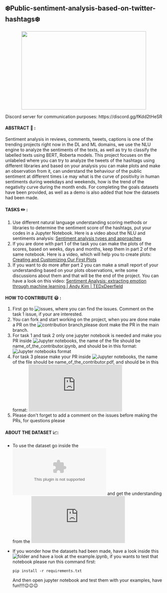 ## :snowflake:Public-sentiment-analysis-based-on-twitter-hashtags:snowflake:

<p align="center">
  <kbd>
  <img width="400" height="250" src="https://user-images.githubusercontent.com/50532530/144480433-81177f86-0e49-4fb0-8730-c427c8330e1e.png">
   </kbd> 
</p>
<p align="center">
  Discord server for communication purposes: https://discord.gg/fKdd2tHeSR
</p>

#### ABSTRACT :page_facing_up: :
Sentiment analysis in reviews, comments, tweets, captions is one of the trending projects right now in the DL and ML domains, we use the NLU engine to analyze the sentiments of the texts, as well as try to classify the labelled texts using BERT, Roberta models. This project focuses on the unlabeled where you can try to analyze the tweets of the hashtags using different libraries and based on your analysis you can make plots and make an observation from it, can understand the behaviour of the public sentiment at different times i.e may what is the curve of positivity in human sentiments during weekdays and weekends, how is the trend of the negativity curve during the month ends. For completing the goals datasets have been provided, as well as a demo is also added that how the datasets had been made.

#### TASKS :pencil2: :
  1. Use different natural language understanding scoring methods or libraries to determine the sentiment score of the hashtags, put your codes in a Jupyter Notebook. Here is a video about the NLU and sentiments analysis: [Sentiment analysis types and approaches](https://www.youtube.com/watch?v=5CBDoqMswK0)
  2. If you are done with part 1 of the task you can make the plots of the scores, based on weeks, days and months, keep them in part 2 of the same notebook. Here is a video, which will help you to create plots: [Creating and Customizing Our First Plots](https://www.youtube.com/watch?v=UO98lJQ3QGI)
  3. If you want to do more after part 2 you can make a small report of your understanding based on your plots observations, write some discussions about them and that will be the end of the project. You can have a look on this video: [Sentiment Analysis: extracting emotion through machine learning | Andy Kim | TEDxDeerfield](https://www.youtube.com/watch?v=n4L5hHFcGVk)

#### HOW TO CONTRIBUTE :smiley: :
  1. First go to ![issues](https://github.com/I-am-sayantan/public-sentiment-analysis-based-on-twitter-hashtags/issues), where you can find the issues. Comment on the task 1 issue, if your are interested.
  2. You can fork and start working on the project, when you are done make a PR on the ![contribution branch](https://github.com/I-am-sayantan/public-sentiment-analysis-based-on-twitter-hashtags/tree/CONTRIBUTION),please dont make the PR in the main branch.
  3. For task 1 and task 2 only one jupyter notebook is needed and make you PR inside ![Jupyter notebooks](https://github.com/I-am-sayantan/public-sentiment-analysis-based-on-twitter-hashtags/tree/CONTRIBUTION/CONTRIBUTION/Jupyter%20notebooks), the name of the file should be name_of_the_contributor.ipynb, and should be in this format: ![Jupyter notebooks format](https://github.com/I-am-sayantan/public-sentiment-analysis-based-on-twitter-hashtags/blob/main/CONTRIBUTION/Jupyter%20notebooks/Sayantan_kirtaniya.ipynb)
  4. For task 3 please make your PR inside ![Jupyter notebooks](https://github.com/I-am-sayantan/public-sentiment-analysis-based-on-twitter-hashtags/tree/main/CONTRIBUTION/Analysis%20reports), the name of the file should be name_of_the_contributor.pdf, and should be in this format: ![Analysis report format](https://github.com/I-am-sayantan/public-sentiment-analysis-based-on-twitter-hashtags/blob/main/CONTRIBUTION/Analysis%20reports/Sayantan_kirtaniya.pdf)
  5. Please don't forget to add a comment on the issues before making the PRs, for questions please

#### ABOUT THE DATASET :chart_with_upwards_trend::
- To use the dataset go inside the ![datasets folder](https://github.com/I-am-sayantan/public-sentiment-analysis-based-on-twitter-hashtags/blob/main/datasets/datasets.zip) and get the understanding from the ![data.md](https://github.com/I-am-sayantan/public-sentiment-analysis-based-on-twitter-hashtags/blob/main/datasets/data.md)
- If you wonder how the datasets had been made, have a look inside this ![folder](https://github.com/I-am-sayantan/public-sentiment-analysis-based-on-twitter-hashtags/tree/main/BUILDING%20THE%20DATASET) and have a look at the example.ipynb, if you wants to test that notebook please run this command first:
              
      pip install -r requirements.txt
      
     And then open jupyter notebook and test them with your examples, have fun!!!!:wink::wink::wink:






 
